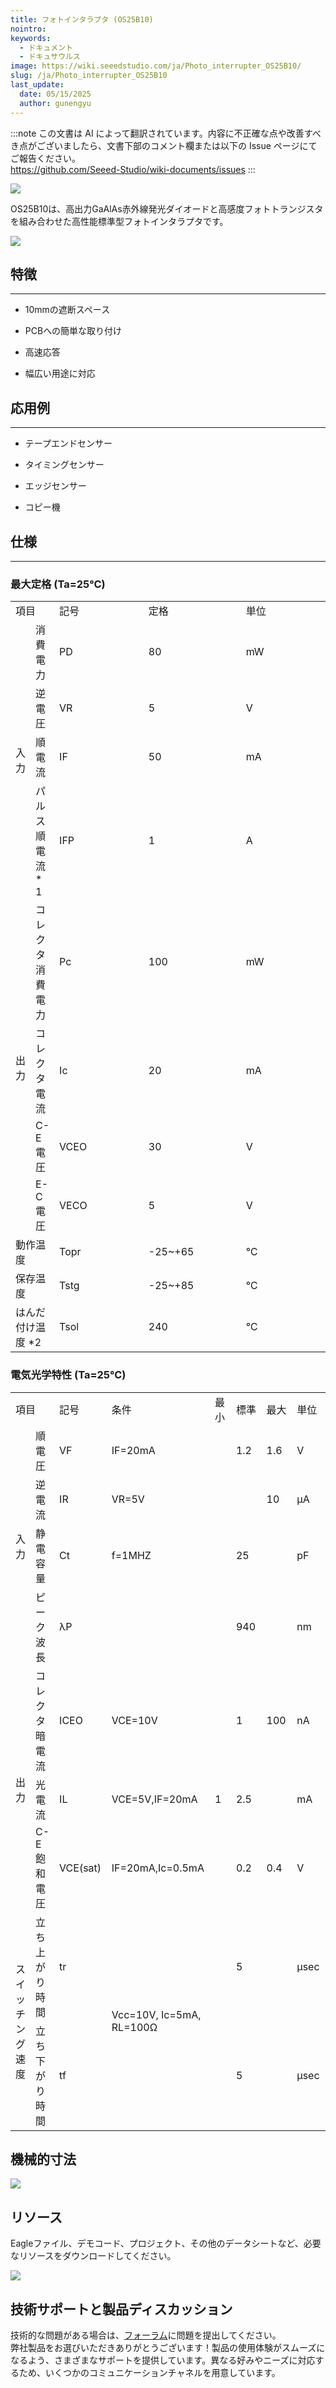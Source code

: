 ```yaml
---
title: フォトインタラプタ (OS25B10)
nointro:
keywords:
  - ドキュメント
  - ドキュサウルス
image: https://wiki.seeedstudio.com/ja/Photo_interrupter_OS25B10/
slug: /ja/Photo_interrupter_OS25B10
last_update:
  date: 05/15/2025
  author: gunengyu
---
```

:::note
この文書は AI によって翻訳されています。内容に不正確な点や改善すべき点がございましたら、文書下部のコメント欄または以下の Issue ページにてご報告ください。  
https://github.com/Seeed-Studio/wiki-documents/issues
:::

![](http://bz.seeedstudio.com/depot/images/product/phoint1.jpg)

OS25B10は、高出力GaAlAs赤外線発光ダイオードと高感度フォトトランジスタを組み合わせた高性能標準型フォトインタラプタです。

[![](https://files.seeedstudio.com/wiki/Seeed-WiKi/docs/images/300px-Get_One_Now_Banner-ragular.png)](https://www.seeedstudio.com/photo-interrupter-os25b10-p-541.html?cPath=144_148)


## 特徴
---
* 10mmの遮断スペース

* PCBへの簡単な取り付け

* 高速応答

* 幅広い用途に対応

## 応用例
---
* テープエンドセンサー
* タイミングセンサー
* エッジセンサー

* コピー機


## 仕様
---
### 最大定格 (Ta=25℃)

<table>
<tr>
<td colspan="2" width="400px"> 項目
</td>
<td width="200px"> 記号
</td>
<td width="200px"> 定格
</td>
<td width="200px"> 単位
</td></tr>
<tr>
<td colspan="1" rowspan="4">入力
</td>
<td>消費電力
</td>
<td>PD
</td>
<td>80
</td>
<td>mW
</td></tr>
<tr>
<td>逆電圧
</td>
<td>VR
</td>
<td>5
</td>
<td>V
</td></tr>
<tr>
<td>順電流
</td>
<td>IF
</td>
<td>50
</td>
<td>mA
</td></tr>
<tr>
<td>パルス順電流 * 1
</td>
<td>IFP
</td>
<td>1
</td>
<td>A
</td></tr>
<tr>
<td colspan="1" rowspan="4">出力
</td>
<td>コレクタ消費電力
</td>
<td>Pc
</td>
<td>100
</td>
<td>mW
</td></tr>
<tr>
<td>コレクタ電流
</td>
<td>Ic
</td>
<td>20
</td>
<td>mA
</td></tr>
<tr>
<td>C-E電圧
</td>
<td>VCEO
</td>
<td>30
</td>
<td>V
</td></tr>
<tr>
<td>E-C電圧
</td>
<td>VECO
</td>
<td>5
</td>
<td>V
</td></tr>
<tr>
<td colspan="2">動作温度
</td>
<td>Topr
</td>
<td> -25~+65
</td>
<td>℃
</td></tr>
<tr>
<td colspan="2">保存温度
</td>
<td>Tstg
</td>
<td> -25~+85
</td>
<td>℃
</td></tr>
<tr>
<td colspan="2">はんだ付け温度 *2
</td>
<td>Tsol
</td>
<td>240
</td>
<td>℃
</td></tr></table>

### 電気光学特性 (Ta=25℃)

<table>
<tr>
<td colspan="2" width="300px"> 項目
</td>
<td width="100px"> 記号
</td>
<td width="200px"> 条件
</td>
<td width="100px"> 最小
</td>
<td width="100px"> 標準
</td>
<td width="100px"> 最大
</td>
<td width="100px"> 単位
</td></tr>
<tr>
<td colspan="1" rowspan="4">入力
</td>
<td>順電圧
</td>
<td>VF
</td>
<td>IF=20mA
</td>
<td>
</td>
<td>1.2
</td>
<td>1.6
</td>
<td>V
</td></tr>
<tr>
<td>逆電流
</td>
<td>IR
</td>
<td>VR=5V
</td>
<td>
</td>
<td>
</td>
<td>10
</td>
<td>µA
</td></tr>
<tr>
<td>静電容量
</td>
<td>Ct
</td>
<td>f=1MHZ
</td>
<td>
</td>
<td>25
</td>
<td>
</td>
<td>pF
</td></tr>
<tr>
<td>ピーク波長
</td>
<td>λP
</td>
<td>
</td>
<td>
</td>
<td>940
</td>
<td>
</td>
<td>nm
</td></tr>
<tr>
<td colspan="1" rowspan="3">出力
</td>
<td>コレクタ暗電流
</td>
<td>ICEO
</td>
<td>VCE=10V
</td>
<td>
</td>
<td>1
</td>
<td>100
</td>
<td>nA
</td></tr>
<tr>
<td>光電流
</td>
<td>IL
</td>
<td>VCE=5V,IF=20mA
</td>
<td>1
</td>
<td>2.5
</td>
<td>
</td>
<td>mA
</td></tr>
<tr>
<td>C-E飽和電圧
</td>
<td>VCE(sat)
</td>
<td>IF=20mA,Ic=0.5mA
</td>
<td>
</td>
<td>0.2
</td>
<td>0.4
</td>
<td>V
</td></tr>
<tr>
<td colspan="1" rowspan="2">スイッチング速度
</td>
<td>立ち上がり時間
</td>
<td>tr
</td>
<td colspan="1" rowspan="2">Vcc=10V, Ic=5mA, RL=100Ω
</td>
<td>
</td>
<td>5
</td>
<td>
</td>
<td>µsec
</td></tr>
<tr>
<td>立ち下がり時間
</td>
<td>tf
</td>
<td>
</td>
<td>5
</td>
<td>
</td>
<td>µsec
</td></tr></table>

## 機械的寸法

![](https://files.seeedstudio.com/wiki/Photo_interrupter_OS25B10/img/Photo-dimen.JPG)


## リソース

Eagleファイル、デモコード、プロジェクト、その他のデータシートなど、必要なリソースをダウンロードしてください。

![](https://files.seeedstudio.com/wiki/Photo_interrupter_OS25B10/img/OS25B10.jpg)

## 技術サポートと製品ディスカッション
技術的な問題がある場合は、[フォーラム](http://forum.seeedstudio.com/)に問題を提出してください。  
弊社製品をお選びいただきありがとうございます！製品の使用体験がスムーズになるよう、さまざまなサポートを提供しています。異なる好みやニーズに対応するため、いくつかのコミュニケーションチャネルを用意しています。

<div class="button_tech_support_container">
<a href="https://forum.seeedstudio.com/" class="button_forum"></a> 
<a href="https://www.seeedstudio.com/contacts" class="button_email"></a>
</div>

<div class="button_tech_support_container">
<a href="https://discord.gg/eWkprNDMU7" class="button_discord"></a> 
<a href="https://github.com/Seeed-Studio/wiki-documents/discussions/69" class="button_discussion"></a>
</div>